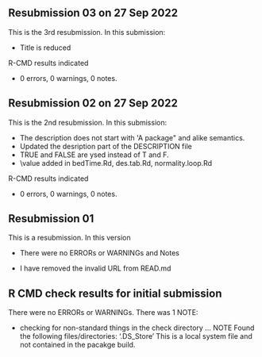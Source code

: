 ## Resubmission 03 on 27 Sep 2022
This is the 3rd resubmission. In this submission:
* Title is reduced 

R-CMD results indicated
* 0 errors, 0 warnings, 0 notes.




## Resubmission 02 on 27 Sep 2022
This is the 2nd resubmission. In this submission:
* The description does not start with 'A package" and alike semantics.
* Updated the desription part of the DESCRIPTION file
* TRUE and FALSE are ysed instead of T and F.
* \value added in bedTime.Rd, des.tab.Rd, normality.loop.Rd

R-CMD results indicated
* 0 errors, 0 warnings, 0 notes.




## Resubmission 01 
This is a resubmission. In this version 

* There were no ERRORs or WARNINGs and Notes

* I have removed the invalid URL from READ.md



## R CMD check results for initial submission
There were no ERRORs or WARNINGs. 
There was 1 NOTE:

* checking for non-standard things in the check directory ... NOTE
  Found the following files/directories:
    ‘.DS_Store’
This is a local system file and not contained in the pacakge build. 


